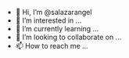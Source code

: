- 👋 Hi, I’m @salazarangel
- 👀 I’m interested in ...
- 🌱 I’m currently learning ...
- 💞️ I’m looking to collaborate on ...
- 📫 How to reach me ...

<!---
salazarangel/salazarangel is a ✨ special ✨ repository because its `README.md` (this file) appears on your GitHub profile.
You can click the Preview link to take a look at your changes.
--->
